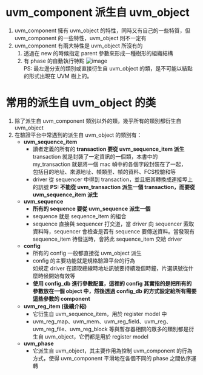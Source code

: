 # uvm_component 派生自 uvm_object
1. uvm_component 擁有 uvm_object 的特性，同時又有自己的一些特質，但 uvm_component 的一些特性，uvm_object 則不一定有
2. uvm_component 有兩大特性是 uvm_object 所沒有的
    1. 透過在 new 的時候指定 parent 參數來形成一種樹形的組織結構
    2. 有 phase 的自動執行特點
![image](https://github.com/user-attachments/assets/386be6d9-686e-4a92-9ed9-5c7d480f7ab1)  
PS: 最左邊分支的類別或直接衍生自 uvm_object 的類，是不可能以結點的形式出現在 UVM 樹上的。
# 常用的派生自 uvm_object 的类
1. 除了派生自 uvm_component 類別以外的類，幾乎所有的類別都衍生自 uvm_object
2. 在驗證平台中常遇到的派生自 uvm_object 的類別有：
    * **uvm_sequence_item**
      * 讀者定義的所有的 **transaction 要從 uvm_sequence_item 派生**  
        transaction 就是封裝了一定資訊的一個類，本書中的 my_transaction 就是將一個 mac 幀中的各個字段封裝在了一起，  
        包括目的地址、來源地址、幀類型、幀的資料、FCS校驗和等
      * driver 從 sequencer 中得到 transaction，並且把其轉換成連接埠上的訊號
        **PS: 不能從 uvm_transaction 派生一個 transaction，而要從 uvm_sequence_item 派生**
    * **uvm_sequence**
      * **所有的 sequence 要從 uvm_sequence 派生一個**
      * sequence 就是 sequence_item 的組合
      * sequence 直接與 sequencer 打交道，當 driver 向 sequencer 索取資料時，sequencer 會檢查是否有 sequence 要傳送資料。當發現有 sequence_item 待發送時，會將此 sequence_item 交給 driver
    * **config**
      * 所有的 config 一般都直接從 uvm_object 派生
      * config 的主要功能就是規格驗證平台的行為  
        如規定 driver 在讀取總線時地址訊號要持續幾個時鐘，片選訊號從什麼時候開始有效等
      * **使用 config_db 進行參數配置，這裡的 config 其實指的是把所有的參數放在一個 object 中，然後透過 config_db 的方式設定給所有需要這些參數的 component**
    * **uvm_reg_item (後續介紹)**
      * 它衍生自 uvm_sequence_item，用於 register model 中
      * uvm_reg_map、uvm_mem、uvm_reg_field、uvm_reg、uvm_reg_file、uvm_reg_block 等與暫存器相關的眾多的類別都是衍生自
uvm_object，它們都是用於 register model
    * **uvm_phase**
      * 它派生自 uvm_object，其主要作用為控制 uvm_component 的行為方式，使得 uvm_component 平滑地在各個不同的 phase 之間依序運轉
